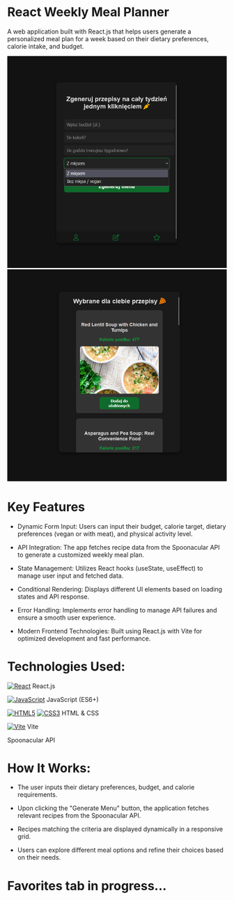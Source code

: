 # React Weekly Meal Planner

A web application built with React.js that helps users generate a personalized meal plan for a week based on their dietary preferences, calorie intake, and budget.

![Fit App Screenshot](https://raw.githubusercontent.com/trenches022/fit-app-react/main/fit-app-screenshot.png)
![Fit App Screenshot](https://raw.githubusercontent.com/trenches022/fit-app-react/main/fit-app-screenshot1.png)

#  Key Features

* Dynamic Form Input: Users can input their budget, calorie target, dietary preferences (vegan or with meat), and physical activity level.

* API Integration: The app fetches recipe data from the Spoonacular API to generate a customized weekly meal plan.

* State Management: Utilizes React hooks (useState, useEffect) to manage user input and fetched data.

* Conditional Rendering: Displays different UI elements based on loading states and API response.

* Error Handling: Implements error handling to manage API failures and ensure a smooth user experience.

* Modern Frontend Technologies: Built using React.js with Vite for optimized development and fast performance.

# Technologies Used:

<a href="https://reactjs.org/" target="_blank" rel="noreferrer"><img src="https://raw.githubusercontent.com/danielcranney/readme-generator/main/public/icons/skills/react-colored.svg" width="23" height="23" alt="React" /></a> React.js 

<a href="https://developer.mozilla.org/en-US/docs/Web/JavaScript" target="_blank" rel="noreferrer"><img src="https://raw.githubusercontent.com/danielcranney/readme-generator/main/public/icons/skills/javascript-colored.svg" width="23" height="23" alt="JavaScript" /></a> JavaScript (ES6+)

<a href="https://developer.mozilla.org/en-US/docs/Glossary/HTML5" target="_blank" rel="noreferrer"><img src="https://raw.githubusercontent.com/danielcranney/readme-generator/main/public/icons/skills/html5-colored.svg" width="23" height="23" alt="HTML5" /></a> <a href="https://www.w3.org/TR/CSS/#css" target="_blank" rel="noreferrer"><img src="https://raw.githubusercontent.com/danielcranney/readme-generator/main/public/icons/skills/css3-colored.svg" width="23" height="23" alt="CSS3" /></a> HTML & CSS

<a href="https://vitejs.dev/" target="_blank" rel="noreferrer"><img src="https://raw.githubusercontent.com/danielcranney/readme-generator/main/public/icons/skills/vite-colored.svg" width="23" height="23" alt="Vite" /></a> Vite

Spoonacular API

# How It Works:

* The user inputs their dietary preferences, budget, and calorie requirements.

* Upon clicking the "Generate Menu" button, the application fetches relevant recipes from the Spoonacular API.

* Recipes matching the criteria are displayed dynamically in a responsive grid.

* Users can explore different meal options and refine their choices based on their needs.

# Favorites tab in progress...
